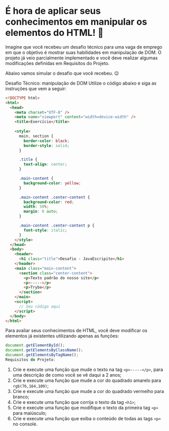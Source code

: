 # É hora de aplicar seus conhecimentos em manipular os elementos do HTML! 🤩

Imagine que você recebeu um desafio técnico para uma vaga de emprego em que o objetivo é mostrar suas habilidades em manipulação de DOM. O projeto já veio parcialmente implementado e você deve realizar algumas modificações definidas em Requisitos do Projeto.

Abaixo vamos simular o desafio que você recebeu. 😉

Desafio Técnico: manipulação de DOM
Utilize o código abaixo e siga as instruções que vem a seguir:

```html
<!DOCTYPE html>
<html>
  <head>
    <meta charset="UTF-8" />
    <meta name="viewport" content="width=device-width" />
    <title>Exercício</title>
    
    <style>
      main, section {
        border-color: black;
        border-style: solid;
      }

      .title {
        text-align: center;
      }

      .main-content {
        background-color: yellow;
      }

      .main-content .center-content {
        background-color: red;
        width: 50%;
        margin: 0 auto;
      }

      .main-content .center-content p {
        font-style: italic;
      }
    </style>
  </head>
  <body>
    <header> 
      <h1 class="title">Desafio - JavaEscripito</h1>
    </header>    
    <main class="main-content">
      <section class="center-content">
        <p>Texto padrão do nosso site</p>
        <p>-----</p>
        <p>Trybe</p>
      </section>
    </main>
    <script>
      // Seu código aqui
    </script>
  </body>
</html>
```

Para avaliar seus conhecimentos de HTML, você deve modificar os elementos já existentes utilizando apenas as funções:

```js
document.getElementById();
document.getElementsByClassName();
document.getElementsByTagName();
Requisitos do Projeto:
```

1. Crie e execute uma função que mude o texto na tag `<p>-----</p>`, para uma descrição de como você se vê daqui a 2 anos;
2. Crie e execute uma função que mude a cor do quadrado amarelo para `rgb(76,164,109)`;
3. Crie e execute uma função que mude a cor do quadrado vermelho para branco;
4. Crie e execute uma função que corrija o texto da tag `<h1>`;
5. Crie e execute uma função que modifique o texto da primeira tag `<p>` para maiúsculo;
6. Crie e execute uma função que exiba o conteúdo de todas as tags `<p>` no console.